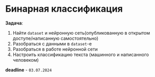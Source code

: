 # Бинарная классификация 

**Задача**: 
1. Найти `dataset` и нейронную сеть(опубликованную в открытом доступе/написанную самостоятельно) 
2. Разобраться с данными в `dataset`-e 
3. Разобраться в работе нейронной сети 
4. Настроить классификацию текста (машинного и написанного человеком)

**deadline** - `03.07.2024`